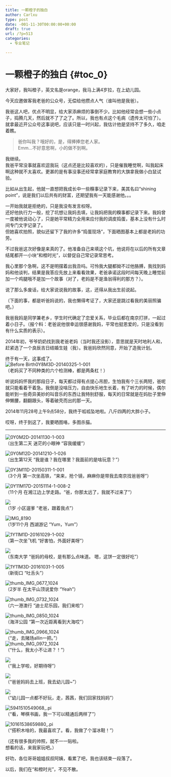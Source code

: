 ```yaml
---
title: 一颗橙子的独白
author: Carlxu
type: post
date: -001-11-30T00:00:00+00:00
draft: true
url: /?p=513
categories:
  - 专业笔记

---
```

# 一颗橙子的独白 {#toc_0}

大家好，我叫橙子，英文名是orange，我马上满4岁拉，在上幼儿园。

今天应邀做客我老爸的公众号，无偿给他攒点人气（谁叫他是我爸）。

我爸这人吧，优点不明显，给大家添麻烦的事倒不少。比如他经常会想一些小点子，捣腾几天，然后就不了了之了。所以，我也有点这个毛病（遗传太可怕了）。  
就拿最近开公众号这事说吧，应该只是一时兴起，我估计他是坚持不了多久，咱走着瞧。

> 爸你叫我？哦好的，是，得捧捧您老人家。  
> Emm&#8230;不好意思啊，小的做不到啊。

我继续。  
我爸平常没事就喜欢逗我玩（这点还是比较喜欢的），只是催我睡觉啊，叫我起床啊这种就不太喜欢。更甚的是有事没事还经常拿家庭教育的大旗拿我做小白鼠试验。

比如从出生起，他就一直想把我成长中一些糗事记录下来，美其名曰“shining point”，说是我们以后共有的财富，还期望我有一天能感谢他。。。

一开始我就是拒绝的，只是我没有发言权呀。  
还好他执行力一般，挖了坑想让我妈去填，让我妈把我的糗事都记录下来。我妈曾一度被他说动心了，只是她平常精力全用来应付我的调皮捣蛋，基本上没有什么时间专门文字记录了。  
但她喜欢拍照，貌似还留下了我的许多“捣蛋现场”，下面晒图基本上都是老妈的功劳。

不过我爸这次好像是来真的了。他准备自己来填这个坑，他说将在以后的所有文章结尾都开一小块“和橙时光”，以督促自己常记录常思考。

我心里那个急啊，这不是明摆着出我丑吗。可怜我大腿都拗不过他胳膊，我找到妈妈和他谈判，结果是我答应先放上来看看效果，老爸承诺这段时间每天晚上睡觉前加一个鸡腿哦不是加一个故事（对了，老妈是不是渔翁得利的那方？）。

说了那么多废话，给大家说说我的故事，这，还得从我出生前说起。

（下面的事，都是听爸妈说的，我也懒得考证了，大家还是跳过看我的美丽照骗吧。）

我爸我妈是同学兼老乡，学生时代确定了恋爱关系，毕业后都在南京打拼，一起过着小日子。（报个料：老爸说他很幸运很感谢我妈，平常也挺恩爱的，只是没看到有什么实质的表示）。

2014年初，爷爷奶奶找到我老爸老妈（当时我还没影），意思就是天时地利人和，赶紧选了一个良辰吉日结婚生娃（我）。我爸妈欣然同意，开始了造我计划。

终于有一天，这事成了。  
![Before Birth0Y8M3D-20140325-1-001][1]  
（老妈买了不同种类的六个检测棒，都是两条杠！）

听说妈妈怀我的那段日子，每天都过得有点提心吊胆，生怕我有个三长两短，爸呢就只能看着干着急。我倒是没啥压力，自由快乐地生长着，有了听力的时候，偶尔能听到一些奇异美妙的叫音乐的东西让我特别舒服，每天的日常就是在妈肚子里伸伸懒腰，翻翻跟头，等着破壳而出的那一天。

2014年11月28号上午9点58分，我终于呱呱坠地啦。八斤四两的大胖小子。

哎呀，终于到这了，我要晒图咯，多图杀猫。

* * *

![0Y0M2D-20141130-1-003][2]  
（出生第二天 迷茫的小眼神 “容我缓缓”）

![0Y0M12D-20141210-1-026][3]  
（出生第12天 “我是谁？我在哪里？我面前的是啥玩意？”）

![0Y3M11D-20150311-1-001][4]  
（3个月 第一次坐高铁，“来来，抢个镜，麻麻你是带我去南京找爸爸呀”）

![0Y11M17D-20151114-1-008-2][5]  
（11个月 在湘江边上学走路。“爸，你那太远了，我就不过来了”）

![][6]  
（1岁 小区遛爹 “老爸，跟着我点”）

![IMG_8190][7]  
（1岁11个月 西湖游记 “Yum，Yum”）

![1Y11M1D-20161029-1-002][8]  
（第一次坐飞机 “好害怕，外面好美呀”）

![][9]  
（东南大学 “爸妈的母校，是有那么点味道。 嗯，这饼一定很好吃”）

![1Y11M3D-20161031-1-005][10]  
（新街口 “吐舌头”）

![thumb_IMG_0677_1024][11]  
（2岁半 在太平山顶说爱你 “Yeah”）

![thumb_IMG_0732_1024][12]  
（六一港澳行 “迪士尼乐园，我们来啦”）

![thumb_IMG_0850_1024][13]  
（海洋公园 “第一次近距离看到大海哎”）

![thumb_IMG_0966_1024][14]  
（“走，去赌场allin一把。”）  
![thumb_IMG_0972_1024][15]  
（“什么，我太小不让进？！”）

![][16]  
（“我上学啦，好期待呀”）

![][17]  
（“爸爸妈妈去上班，我去幼儿园~”）

![][18]  
（“幼儿园一点都不好玩，走，茜茜，我们回家找妈妈”）

![5941510549068_.pi][19]  
（“看，琴棋书画，我一下可以精通后两样了”）

![10161538659880_.pi][20]  
（“搭积木啥的，我最喜欢了。看，我做了个溜冰鞋！”）

（还有很多我的帅照，就不一一贴啦。  
想看的话，来我家玩吧。）

好叻，各位哥哥姐姐叔叔阿姨，看累了吧，我也该结束一段落了。

以后，我们在“和橙时光”，不见不散。

[1]: http://p4lvnovwr.bkt.clouddn.com/Before%20Birth0Y8M3D-20140325-1-001.jpg-1
[2]: http://p4lvnovwr.bkt.clouddn.com/0Y0M2D-20141130-1-003.jpg-1
[3]: http://p4lvnovwr.bkt.clouddn.com/0Y0M12D-20141210-1-026.jpg-1
[4]: http://p4lvnovwr.bkt.clouddn.com/0Y3M11D-20150311-1-001.jpg-1
[5]: media/15387140465432/0Y11M17D-20151114-1-008-2.gif
[6]: http://p4lvnovwr.bkt.clouddn.com/15387430602262.jpg-1
[7]: http://p4lvnovwr.bkt.clouddn.com/IMG_8190.jpg-1
[8]: http://p4lvnovwr.bkt.clouddn.com/1Y11M1D-20161029-1-002.jpg-1
[9]: http://p4lvnovwr.bkt.clouddn.com/15387424026870.jpg-1
[10]: http://p4lvnovwr.bkt.clouddn.com/1Y11M3D-20161031-1-005.jpg-1
[11]: http://p4lvnovwr.bkt.clouddn.com/thumb_IMG_0677_1024.jpg-1
[12]: http://p4lvnovwr.bkt.clouddn.com/thumb_IMG_0732_1024.jpg-1
[13]: http://p4lvnovwr.bkt.clouddn.com/thumb_IMG_0850_1024.jpg-1
[14]: http://p4lvnovwr.bkt.clouddn.com/thumb_IMG_0966_1024.jpg-1
[15]: http://p4lvnovwr.bkt.clouddn.com/thumb_IMG_0972_1024.jpg-1
[16]: http://p4lvnovwr.bkt.clouddn.com/15387506094762.jpg-1
[17]: http://p4lvnovwr.bkt.clouddn.com/15387505976893.jpg-1
[18]: http://p4lvnovwr.bkt.clouddn.com/15387509078913.jpg-1
[19]: http://p4lvnovwr.bkt.clouddn.com/5941510549068_.pic.jpg-1
[20]: http://p4lvnovwr.bkt.clouddn.com/10161538659880_.pic.jpg-1